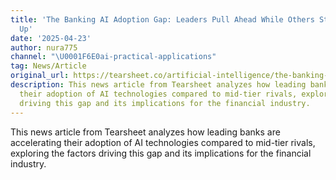 ```yaml
---
title: 'The Banking AI Adoption Gap: Leaders Pull Ahead While Others Struggle to Catch
  Up'
date: '2025-04-23'
author: nura775
channel: "\U0001F6E0ai-practical-applications"
tag: News/Article
original_url: https://tearsheet.co/artificial-intelligence/the-banking-ai-adoption-gap-leaders-pull-ahead-while-others-struggle-to-catch-up/
description: This news article from Tearsheet analyzes how leading banks are accelerating
  their adoption of AI technologies compared to mid-tier rivals, exploring the factors
  driving this gap and its implications for the financial industry.
---
```


This news article from Tearsheet analyzes how leading banks are accelerating their adoption of AI technologies compared to mid-tier rivals, exploring the factors driving this gap and its implications for the financial industry.
